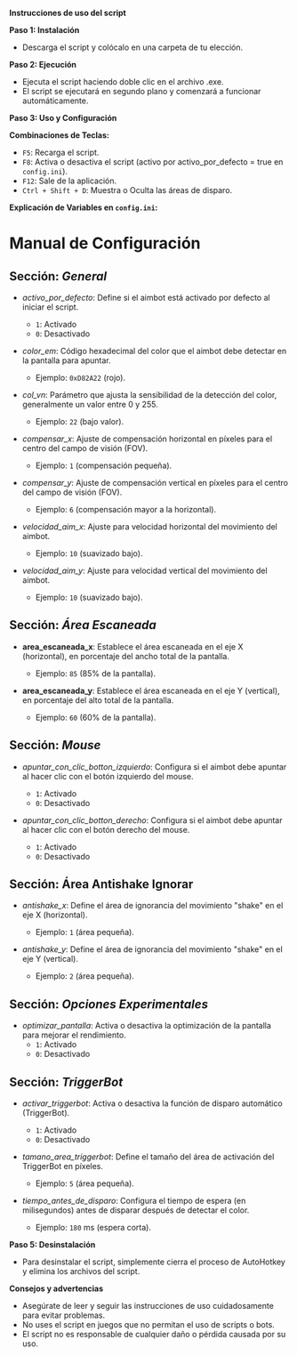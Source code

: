 **Instrucciones de uso del script**

**Paso 1: Instalación**

* Descarga el script y colócalo en una carpeta de tu elección.

**Paso 2: Ejecución**

* Ejecuta el script haciendo doble clic en el archivo .exe.
* El script se ejecutará en segundo plano y comenzará a funcionar automáticamente.

**Paso 3: Uso y Configuración**

**Combinaciones de Teclas:**
* `F5`: Recarga el script.
* `F8`: Activa o desactiva el script (activo por activo_por_defecto = true  en `config.ini`).
* `F12`: Sale de la aplicación.
* `Ctrl + Shift + D`: Muestra o Oculta las áreas de disparo.

**Explicación de Variables en `config.ini`:**
# Manual de Configuración

## Sección: *General*
- *activo_por_defecto*: Define si el aimbot está activado por defecto al iniciar el script.  
  - `1`: Activado  
  - `0`: Desactivado

- *color_em*: Código hexadecimal del color que el aimbot debe detectar en la pantalla para apuntar.  
  - Ejemplo: `0xD82A22` (rojo).

- *col_vn*: Parámetro que ajusta la sensibilidad de la detección del color, generalmente un valor entre 0 y 255.  
  - Ejemplo: `22` (bajo valor).

- *compensar_x*: Ajuste de compensación horizontal en píxeles para el centro del campo de visión (FOV).  
  - Ejemplo: `1` (compensación pequeña).

- *compensar_y*: Ajuste de compensación vertical en píxeles para el centro del campo de visión (FOV).  
  - Ejemplo: `6` (compensación mayor a la horizontal).

- *velocidad_aim_x*: Ajuste para velocidad horizontal del movimiento del aimbot.  
  - Ejemplo: `10` (suavizado bajo).

- *velocidad_aim_y*: Ajuste para velocidad vertical del movimiento del aimbot.  
  - Ejemplo: `10` (suavizado bajo).

## Sección: *Área Escaneada*
- **area_escaneada_x**: Establece el área escaneada en el eje X (horizontal), en porcentaje del ancho total de la pantalla.  
  - Ejemplo: `85` (85% de la pantalla).

- **area_escaneada_y**: Establece el área escaneada en el eje Y (vertical), en porcentaje del alto total de la pantalla.  
  - Ejemplo: `60` (60% de la pantalla).

## Sección: *Mouse*
- *apuntar_con_clic_botton_izquierdo*: Configura si el aimbot debe apuntar al hacer clic con el botón izquierdo del mouse.  
  - `1`: Activado  
  - `0`: Desactivado

- *apuntar_con_clic_botton_derecho*: Configura si el aimbot debe apuntar al hacer clic con el botón derecho del mouse.  
  - `1`: Activado  
  - `0`: Desactivado

## Sección: **Área Antishake Ignorar**
- *antishake_x*: Define el área de ignorancia del movimiento "shake" en el eje X (horizontal).  
  - Ejemplo: `1` (área pequeña).

- *antishake_y*: Define el área de ignorancia del movimiento "shake" en el eje Y (vertical).  
  - Ejemplo: `2` (área pequeña).

## Sección: *Opciones Experimentales*
- *optimizar_pantalla*: Activa o desactiva la optimización de la pantalla para mejorar el rendimiento.  
  - `1`: Activado  
  - `0`: Desactivado

## Sección: *TriggerBot*
- *activar_triggerbot*: Activa o desactiva la función de disparo automático (TriggerBot).  
  - `1`: Activado  
  - `0`: Desactivado

- *tamano_area_triggerbot*: Define el tamaño del área de activación del TriggerBot en píxeles.  
  - Ejemplo: `5` (área pequeña).

- *tiempo_antes_de_disparo*: Configura el tiempo de espera (en milisegundos) antes de disparar después de detectar el color.  
  - Ejemplo: `180` ms (espera corta).

**Paso 5: Desinstalación**

* Para desinstalar el script, simplemente cierra el proceso de AutoHotkey y elimina los archivos del script.

**Consejos y advertencias**

* Asegúrate de leer y seguir las instrucciones de uso cuidadosamente para evitar problemas.
* No uses el script en juegos que no permitan el uso de scripts o bots.
* El script no es responsable de cualquier daño o pérdida causada por su uso.


